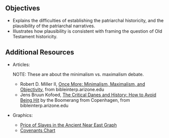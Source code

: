 ---
---

## Objectives

- Explains the difficulties of establishing the patriarchal historicity, and the plausibility of the patriarchal narratives.
- Illustrates how plausibility is consistent with framing the question of Old Testament historicity.

## Additional Resources

- Articles:

  NOTE: These are about the minimalism vs. maximalism debate.

  - Robert D. Miller II, [Once More: Minimalism, Maximalism, and Objectivity], from bibleinterp.arizone.edu
  - Jens Bruun Kofoed, [The Critical Danes and History: How to Avoid Being Hit] by the Boomerang from Copenhagen, from bibleinterp.arizone.edu

- Graphics:

  - [Price of Slaves in the Ancient Near East Graph]
  - [Covenants Chart]

[Once More: Minimalism, Maximalism, and Objectivity]: https://bibleinterp.arizona.edu/opeds/miller358004
[The Critical Danes and History: How to Avoid Being Hit]: https://bibleinterp.arizona.edu/articles/Kofoed_Critical_Danes_notes
[Price of Slaves in the Ancient Near East Graph]: https://files.cdn.thinkific.com/file_uploads/638244/attachments/317/b7e/8c1/09-Price-Slaves-ANE-Graph.pdf
[Covenants Chart]: https://files.cdn.thinkific.com/file_uploads/638244/attachments/2e1/72b/274/09-Covenants-Chart.pdf

